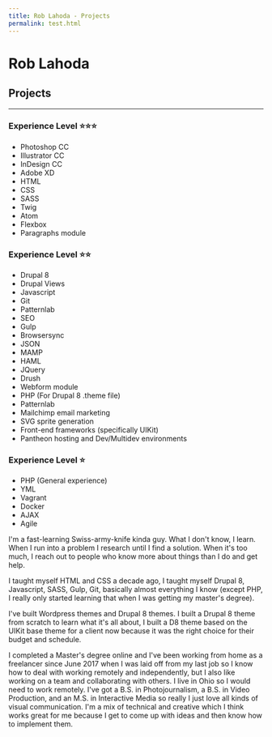 ```yaml
---
title: Rob Lahoda - Projects
permalink: test.html
---
```


# Rob Lahoda
## Projects
***
### Experience Level ⭐⭐⭐

- Photoshop CC
- Illustrator CC
- InDesign CC
- Adobe XD
- HTML
- CSS
- SASS
- Twig
- Atom
- Flexbox
- Paragraphs module



### Experience Level ⭐⭐

- Drupal 8
- Drupal Views
- Javascript
- Git
- Patternlab
- SEO
- Gulp
- Browsersync
- JSON
- MAMP
- HAML
- JQuery
- Drush
- Webform module
- PHP (For Drupal 8 .theme file)
- Patternlab
- Mailchimp email marketing
- SVG sprite generation
- Front-end frameworks (specifically UIKit)
- Pantheon hosting and Dev/Multidev environments

### Experience Level ⭐

- PHP (General experience)
- YML
- Vagrant
- Docker
- AJAX
- Agile

I'm a fast-learning Swiss-army-knife kinda guy. What I don't know, I learn. When I run into a problem I research until I find a solution. When it's too much, I reach out to people who know more about things than I do and get help.

I taught myself HTML and CSS a decade ago, I taught myself Drupal 8, Javascript, SASS, Gulp, Git, basically almost everything I know (except PHP, I really only started learning that when I was getting my master's degree).

I've built Wordpress themes and Drupal 8 themes. I built a Drupal 8 theme from scratch to learn what it's all about, I built a D8 theme based on the UIKit base theme for a client now because it was the right choice for their budget and schedule.

I completed a Master's degree online and I've been working from home as a freelancer since June 2017 when I was laid off from my last job so I know how to deal with working remotely and independently, but I also like working on a team and collaborating with others. I live in Ohio so I would need to work remotely. I've got a B.S. in Photojournalism, a B.S. in Video Production, and an M.S. in Interactive Media so really I just love all kinds of visual communication. I'm a mix of technical and creative which I think works great for me because I get to come up with ideas and then know how to implement them.
